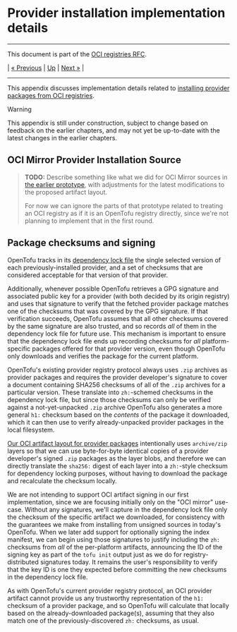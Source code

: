 # Provider installation implementation details

---

This document is part of the [OCI registries RFC](../20241206-oci-registries.md).

| [« Previous](9-auth-implementation-details.md) | [Up](../20241206-oci-registries.md) | [Next »](10-provider-implementation-details.md) |

---

This appendix discusses implementation details related to [installing provider packages from OCI registries](5-providers.md).

> [!WARNING]
> This appendix is still under construction, subject to change based on feedback on the earlier chapters, and may not yet be up-to-date with the latest changes in the earlier chapters.

## OCI Mirror Provider Installation Source

> **TODO:** Describe something like what we did for OCI Mirror sources in [the earlier prototype](https://github.com/opentofu/opentofu/pull/2170), with adjustments for the latest modifications to the proposed artifact layout.
>
> For now we can ignore the parts of that prototype related to treating an OCI registry as if it is an OpenTofu registry directly, since we're not planning to implement that in the first round.

## Package checksums and signing

OpenTofu tracks in its [dependency lock file](https://opentofu.org/docs/language/files/dependency-lock/) the single selected version of each previously-installed provider, and a set of checksums that are considered acceptable for that version of that provider.

Additionally, whenever possible OpenTofu retrieves a GPG signature and associated public key for a provider (with both decided by its origin registry) and uses that signature to verify that the fetched provider package matches one of the checksums that was covered by the GPG signature. If that verification succeeds, OpenTofu assumes that all other checksums covered by the same signature are also trusted, and so records _all_ of them in the dependency lock file for future use. This mechanism is important to ensure that the dependency lock file ends up recording checksums for _all_ platform-specific packages offered for that provider version, even though OpenTofu only downloads and verifies the package for the current platform.

OpenTofu's existing provider registry protocol always uses `.zip` archives as provider packages and requires the provider developer's signature to cover a document containing SHA256 checksums of all of the `.zip` archives for a particular version. These translate into `zh:`-schemed checksums in the dependency lock file, but since those checksums can only be verified against a not-yet-unpacked `.zip` archive OpenTofu also generates a more general `h1:` checksum based on the _contents_ of the package it downloaded, which it can then use to verify already-unpacked provider packages in the local filesystem.

[Our OCI artifact layout for provider packages](5-providers.md#storage-in-oci) intentionally uses `archive/zip` layers so that we can use byte-for-byte identical copies of a provider developer's signed `.zip` packages as the layer blobs, and therefore we can directly translate the `sha256:` digest of each layer into a `zh:`-style checksum for dependency locking purposes, without having to download the package and recalculate the checksum locally.

We are not intending to support OCI artifact signing in our first implementation, since we are focusing initially only on the "OCI mirror" use-case. Without any signatures, we'll capture in the dependency lock file only the checksum of the specific artifact we downloaded, for consistency with the guarantees we make from installing from unsigned sources in today's OpenTofu. When we later add support for optionally signing the index manifest, we can begin using those signatures to justify including the `zh:` checksums from _all_ of the per-platform artifacts, announcing the ID of the signing key as part of the `tofu init` output just as we do for registry-distributed signatures today. It remains the user's responsibility to verify that the key ID is one they expected before committing the new checksums in the dependency lock file.

As with OpenTofu's current provider registry protocol, an OCI provider artifact cannot provide us any trustworthy representation of the `h1:` checksum of a provider package, and so OpenTofu will calculate that locally based on the already-downloaded package(s), assuming that they also match one of the previously-discovered `zh:` checksums, as usual.
